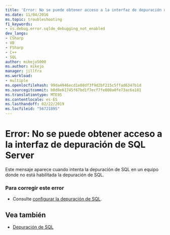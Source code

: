 ```yaml
---
title: 'Error: No se puede obtener acceso a la interfaz de depuración de SQL Server | Microsoft Docs'
ms.date: 11/04/2016
ms.topic: troubleshooting
f1_keywords:
- vs.debug.error.sqlde_debugging_not_enabled
dev_langs:
- CSharp
- VB
- FSharp
- C++
- SQL
author: mikejo5000
ms.author: mikejo
manager: jillfra
ms.workload:
- multiple
ms.openlocfilehash: 99da4946ecd1e08df3f9d2bf215c5ffad6347b1d
ms.sourcegitcommit: b0d8e61745f67bd1f7ecf7fe080a0fe73ac6a181
ms.translationtype: MTE95
ms.contentlocale: es-ES
ms.lasthandoff: 02/22/2019
ms.locfileid: "56721895"
---
```

# <a name="error-unable-to-access-the-sql-server-debugging-interface"></a>Error: No se puede obtener acceso a la interfaz de depuración de SQL Server
Este mensaje aparece cuando intenta la depuración de SQL en un equipo donde no está habilitada la depuración de SQL.

### <a name="to-correct-this-error"></a>Para corregir este error

-   Consulte [configurar la depuración de SQL](https://docs.microsoft.com/previous-versions/visualstudio/visual-studio-2010/s4sszxst(v=vs.100)).

## <a name="see-also"></a>Vea también
- [Depuración de SQL](https://docs.microsoft.com/previous-versions/visualstudio/visual-studio-2010/zefbf0t6(v=vs.100))